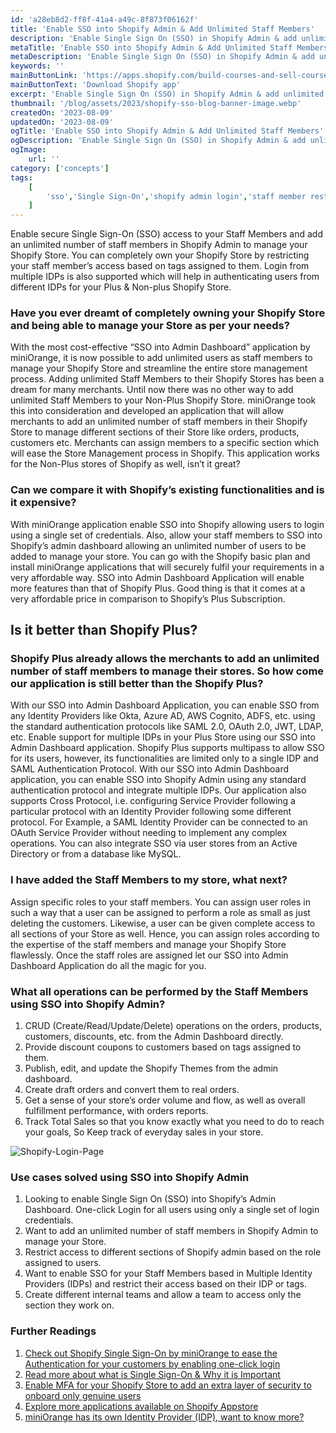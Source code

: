```yaml
---
id: 'a28eb8d2-ff8f-41a4-a49c-8f873f06162f'
title: 'Enable SSO into Shopify Admin & Add Unlimited Staff Members'
description: 'Enable Single Sign On (SSO) in Shopify Admin & add unlimited staff members & restrict their access based on tags. Also supports SSO login via Multiple IDPs.'
metaTitle: 'Enable SSO into Shopify Admin & Add Unlimited Staff Members'
metaDescription: 'Enable Single Sign On (SSO) in Shopify Admin & add unlimited staff members & restrict their access based on tags. Also supports SSO login via Multiple IDPs.'
keywords: ''
mainButtonLink: 'https://apps.shopify.com/build-courses-and-sell-courses-on-store'
mainButtonText: 'Download Shopify app'
excerpt: 'Enable Single Sign On (SSO) in Shopify Admin & add unlimited staff members & restrict their access based on tags. Also supports SSO login via Multiple IDPs.'
thumbnail: '/blog/assets/2023/shopify-sso-blog-banner-image.webp'
createdOn: '2023-08-09'
updatedOn: '2023-08-09'
ogTitle: 'Enable SSO into Shopify Admin & Add Unlimited Staff Members'
ogDescription: 'Enable Single Sign On (SSO) in Shopify Admin & add unlimited staff members & restrict their access based on tags. Also supports SSO login via Multiple IDPs.'
ogImage:
    url: ''
category: ['concepts']
tags:
    [
		'sso','Single Sign-On','shopify admin login','staff member restriction','Security Provisioning'
    ]
---
```


Enable secure Single Sign-On (SSO) access to your Staff Members and add an unlimited number of staff members in Shopify Admin to manage your Shopify Store. You can completely own your Shopify Store by restricting your staff member’s access based on tags assigned to them. Login from multiple IDPs is also supported which will help in authenticating users from different IDPs for your Plus & Non-plus Shopify Store.

### Have you ever dreamt of completely owning your Shopify Store and being able to manage your Store as per your needs?

With the most cost-effective “SSO into Admin Dashboard” application by miniOrange, it is now possible to add unlimited users as staff members to manage your Shopify Store and streamline the entire store management process. Adding unlimited Staff Members to their Shopify Stores has been a dream for many merchants. Until now there was no other way to add unlimited Staff Members to your Non-Plus Shopify Store. miniOrange took this into consideration and developed an application that will allow merchants to add an unlimited number of staff members in their Shopify Store to manage different sections of their Store like orders, products, customers etc. Merchants can assign members to a specific section which will ease the Store Management process in Shopify. This application works for the Non-Plus stores of Shopify as well, isn’t it great?

### Can we compare it with Shopify’s existing functionalities and is it expensive?
With miniOrange application enable SSO into Shopify allowing users to login using a single set of credentials. Also, allow your staff members to SSO into Shopify’s admin dashboard allowing an unlimited number of users to be added to manage your store. You can go with the Shopify basic plan and install miniOrange applications that will securely fulfil your requirements in a very affordable way. SSO into Admin Dashboard Application will enable more features than that of Shopify Plus. Good thing is that it comes at a very affordable price in comparison to Shopify’s Plus Subscription.

## Is it better than Shopify Plus?
### Shopify Plus already allows the merchants to add an unlimited number of staff members to manage their stores. So how come our application is still better than the Shopify Plus?

With our SSO into Admin Dashboard Application, you can enable SSO from any Identity Providers like Okta, Azure AD, AWS Cognito, ADFS, etc. using the standard authentication protocols like SAML 2.0, OAuth 2.0, JWT, LDAP, etc. Enable support for multiple IDPs in your Plus Store using our SSO into Admin Dashboard application. Shopify Plus supports multipass to allow SSO for its users, however, its functionalities are limited only to a single IDP and SAML Authentication Protocol. With our SSO into Admin Dashboard application, you can enable SSO into Shopify Admin using any standard authentication protocol and integrate multiple IDPs. Our application also supports Cross Protocol, i.e. configuring Service Provider following a particular protocol with an Identity Provider following some different protocol. For Example, a SAML Identity Provider can be connected to an OAuth Service Provider without needing to implement any complex operations. You can also integrate SSO via user stores from an Active Directory or from a database like MySQL.

### I have added the Staff Members to my store, what next?
Assign specific roles to your staff members. You can assign user roles in such a way that a user can be assigned to perform a role as small as just deleting the customers. Likewise, a user can be given complete access to all sections of your Store as well. Hence, you can assign roles according to the expertise of the staff members and manage your Shopify Store flawlessly. Once the staff roles are assigned let our SSO into Admin Dashboard Application do all the magic for you.

### What all operations can be performed by the Staff Members using SSO into Shopify Admin?
1. CRUD (Create/Read/Update/Delete) operations on the orders, products, customers, discounts, etc. from the Admin Dashboard directly.
2. Provide discount coupons to customers based on tags assigned to them.
3. Publish, edit, and update the Shopify Themes from the admin dashboard.
4. Create draft orders and convert them to real orders.
5. Get a sense of your store’s order volume and flow, as well as overall fulfillment performance, with orders reports.
6. Track Total Sales so that you know exactly what you need to do to reach your goals, So Keep track of everyday sales in your store.

![Shopify-Login-Page](/blog/assets/2023/shopify-sso-blog-banner-image.webp)

### Use cases solved using SSO into Shopify Admin
1. Looking to enable Single Sign On (SSO) into Shopify’s Admin Dashboard. One-click Login for all users using only a single set of login credentials.
2. Want to add an unlimited number of staff members in Shopify Admin to manage your Store.
3. Restrict access to different sections of Shopify admin based on the role assigned to users.
4. Want to enable SSO for your Staff Members based in Multiple Identity Providers (IDPs) and restrict their access based on their IDP or tags.
5. Create different internal teams and allow a team to access only the section they work on.

### Further Readings
1. [Check out Shopify Single Sign-On by miniOrange to ease the Authentication for your customers by enabling one-click login](https://plugins.miniorange.com/shopify-single-sign-on)
2. [Read more about what is Single Sign-On & Why it is Important](https://blog.miniorange.com/single-sign-on-sso-shopify-store/)
3. [Enable MFA for your Shopify Store to add an extra layer of security to onboard only genuine users](https://plugins.miniorange.com/shopify-2-factor-authentication)
4. [Explore more applications available on Shopify Appstore](https://apps.shopify.com/partners/miniorange-inc)
5. [miniOrange has its own Identity Provider (IDP), want to know more?](https://www.miniorange.com/)
